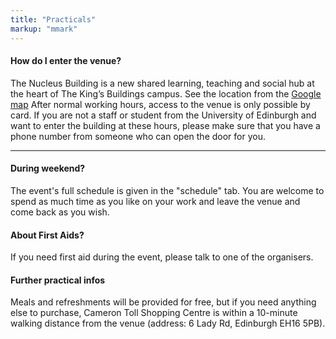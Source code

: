 ```yaml
---
title: "Practicals"
markup: "mmark"
---
```


#### <i class="fas fa-question-circle fa-fw"></i> How do I enter the venue?

The Nucleus Building is a new shared learning, teaching and social hub at the heart of The King’s Buildings campus. See the location from the [Google map](https://www.google.com/maps/place/The+Nucleus+Building,+The+University+of+Edinburgh/@55.9228707,-3.1739974,15z/data=!4m2!3m1!1s0x0:0x30d53c72c9accbd8?sa=X&ved=2ahUKEwi0sZeD4KuEAxUAZ0EAHTvaDQsQ_BJ6BAgPEAA)
After normal working hours, access to the venue is only possible by card. If you are not a staff or student from the University of Edinburgh and want to enter the building at these hours, please make sure that you have a phone number from someone who can open the door for you.

---

#### <i class="fas fa-question-circle fa-fw"></i> During weekend?

The event's full schedule is given in the "schedule" tab. You are welcome to spend as much time as you like on your work and leave the venue and come back as you wish. 

#### <i class="fas fa-question-circle fa-fw"></i> About First Aids?</h4>

If you need first aid during the event, please talk to one of the organisers. 

#### <i class="fas fa-question-circle fa-fw"></i> Further practical infos</h4>

Meals and refreshments will be provided for free, but if you need anything else to purchase, Cameron Toll Shopping Centre is within a 10-minute walking distance from the venue (address: 6 Lady Rd, Edinburgh EH16 5PB). 


